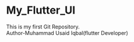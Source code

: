 # My_Flutter_UI
This is my first Git Repository.
<br>
Author-Muhammad Usaid Iqbal(flutter Developer)
